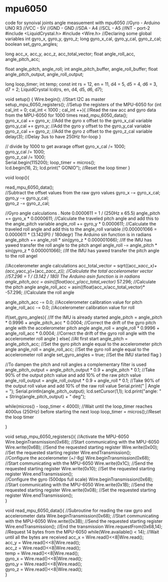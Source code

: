 # mpu6050
code for synoival joints angle measuement with mpu6050
//Gyro - Arduino UNO R3
//VCC  -  5V
//GND  -  GND
//SDA  -  A4
//SCL  -  A5
//INT - port-2
#include <LiquidCrystal.h>
#include <Wire.h>
//Declaring some global variables
int gyro_x, gyro_y, gyro_z;
long gyro_x_cal, gyro_y_cal, gyro_z_cal;
boolean set_gyro_angles;

long acc_x, acc_y, acc_z, acc_total_vector;
float angle_roll_acc, angle_pitch_acc;

float angle_pitch, angle_roll;
int angle_pitch_buffer, angle_roll_buffer;
float angle_pitch_output, angle_roll_output;

long loop_timer;
int temp;
const int rs = 12, en = 11, d4 = 5, d5 = 4, d6 = 3, d7 = 2;
LiquidCrystal lcd(rs, en, d4, d5, d6, d7);


void setup() {
  Wire.begin();                                                        //Start I2C as master
  setup_mpu_6050_registers();                                          //Setup the registers of the MPU-6050 
  for (int cal_int = 0; cal_int < 1000 ; cal_int ++){                  //Read the raw acc and gyro data from the MPU-6050 for 1000 times
    read_mpu_6050_data();                                             
    gyro_x_cal += gyro_x;                                              //Add the gyro x offset to the gyro_x_cal variable
    gyro_y_cal += gyro_y;                                              //Add the gyro y offset to the gyro_y_cal variable
    gyro_z_cal += gyro_z;                                              //Add the gyro z offset to the gyro_z_cal variable
    delay(3);                                                          //Delay 3us to have 250Hz for-loop
  }

  // divide by 1000 to get avarage offset
  gyro_x_cal /= 1000;                                                 
  gyro_y_cal /= 1000;                                                 
  gyro_z_cal /= 1000;                                                 
  Serial.begin(115200);
  loop_timer = micros();      
      lcd.begin(16, 2);
    lcd.print(" GONIO");
//Reset the loop timer
}

void loop(){

  read_mpu_6050_data();   
 //Subtract the offset values from the raw gyro values
  gyro_x -= gyro_x_cal;                                                
  gyro_y -= gyro_y_cal;                                                
  gyro_z -= gyro_z_cal;                                                
         
  //Gyro angle calculations . Note 0.0000611 = 1 / (250Hz x 65.5)
  angle_pitch += gyro_x * 0.0000611;                                   //Calculate the traveled pitch angle and add this to the angle_pitch variable
  angle_roll += gyro_y * 0.0000611;                                    //Calculate the traveled roll angle and add this to the angle_roll variable
  //0.000001066 = 0.0000611 * (3.142(PI) / 180degr) The Arduino sin function is in radians
  angle_pitch += angle_roll * sin(gyro_z * 0.000001066);               //If the IMU has yawed transfer the roll angle to the pitch angel
  angle_roll -= angle_pitch * sin(gyro_z * 0.000001066);               //If the IMU has yawed transfer the pitch angle to the roll angel
  
  //Accelerometer angle calculations
  acc_total_vector = sqrt((acc_x*acc_x)+(acc_y*acc_y)+(acc_z*acc_z));  //Calculate the total accelerometer vector
  //57.296 = 1 / (3.142 / 180) The Arduino asin function is in radians
  angle_pitch_acc = asin((float)acc_y/acc_total_vector)* 57.296;       //Calculate the pitch angle
  angle_roll_acc = asin((float)acc_x/acc_total_vector)* -57.296;       //Calculate the roll angle
  
  angle_pitch_acc -= 0.0;                                              //Accelerometer calibration value for pitch
  angle_roll_acc -= 0.0;                                               //Accelerometer calibration value for roll

  if(set_gyro_angles){                                                 //If the IMU is already started
    angle_pitch = angle_pitch * 0.9996 + angle_pitch_acc * 0.0004;     //Correct the drift of the gyro pitch angle with the accelerometer pitch angle
    angle_roll = angle_roll * 0.9996 + angle_roll_acc * 0.0004;        //Correct the drift of the gyro roll angle with the accelerometer roll angle
  }
  else{                                                                //At first start
    angle_pitch = angle_pitch_acc;                                     //Set the gyro pitch angle equal to the accelerometer pitch angle 
    angle_roll = angle_roll_acc;                                       //Set the gyro roll angle equal to the accelerometer roll angle 
    set_gyro_angles = true;                                            //Set the IMU started flag
  }
  
  //To dampen the pitch and roll angles a complementary filter is used
  angle_pitch_output = angle_pitch_output * 0.9 + angle_pitch * 0.1;   //Take 90% of the output pitch value and add 10% of the raw pitch value
  angle_roll_output = angle_roll_output * 0.9 + angle_roll * 0.1;      //Take 90% of the output roll value and add 10% of the raw roll value
  Serial.print(" | Angle  = "); Serial.println(angle_pitch_output);
  lcd.setCursor(1,1);
  lcd.print("angle: " + String(angle_pitch_output) + " deg");


 while(micros() - loop_timer < 4000);                                 //Wait until the loop_timer reaches 4000us (250Hz) before starting the next loop
 loop_timer = micros();//Reset the loop timer
  
}




void setup_mpu_6050_registers(){
  //Activate the MPU-6050
  Wire.beginTransmission(0x68);                                        //Start communicating with the MPU-6050
  Wire.write(0x6B);                                                    //Send the requested starting register
  Wire.write(0x00);                                                    //Set the requested starting register
  Wire.endTransmission();                                             
  //Configure the accelerometer (+/-8g)
  Wire.beginTransmission(0x68);                                        //Start communicating with the MPU-6050
  Wire.write(0x1C);                                                    //Send the requested starting register
  Wire.write(0x10);                                                    //Set the requested starting register
  Wire.endTransmission();                                             
  //Configure the gyro (500dps full scale)
  Wire.beginTransmission(0x68);                                        //Start communicating with the MPU-6050
  Wire.write(0x1B);                                                    //Send the requested starting register
  Wire.write(0x08);                                                    //Set the requested starting register
  Wire.endTransmission();                                             
}


void read_mpu_6050_data(){                                             //Subroutine for reading the raw gyro and accelerometer data
  Wire.beginTransmission(0x68);                                        //Start communicating with the MPU-6050
  Wire.write(0x3B);                                                    //Send the requested starting register
  Wire.endTransmission();                                              //End the transmission
  Wire.requestFrom(0x68,14);                                           //Request 14 bytes from the MPU-6050
  while(Wire.available() < 14);                                        //Wait until all the bytes are received
  acc_x = Wire.read()<<8|Wire.read();                                  
  acc_y = Wire.read()<<8|Wire.read();                                  
  acc_z = Wire.read()<<8|Wire.read();                                  
  temp = Wire.read()<<8|Wire.read();                                   
  gyro_x = Wire.read()<<8|Wire.read();                                 
  gyro_y = Wire.read()<<8|Wire.read();                                 
  gyro_z = Wire.read()<<8|Wire.read();                                 
}
